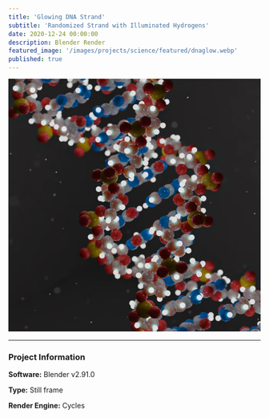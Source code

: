 ```yaml
---
title: 'Glowing DNA Strand'
subtitle: 'Randomized Strand with Illuminated Hydrogens'
date: 2020-12-24 00:00:00
description: Blender Render
featured_image: '/images/projects/science/featured/dnaglow.webp'
published: true
---
```


![](/images/projects/science/full_size/dnaglow.webp)

---

### Project Information

**Software:** Blender v2.91.0

**Type:** Still frame

**Render Engine:** Cycles
